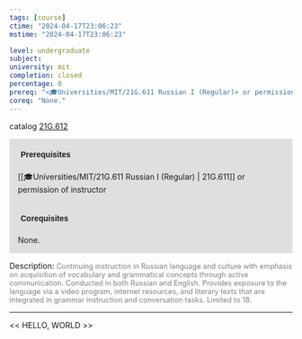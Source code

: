 ```yaml
---
tags: [course]
ctime: "2024-04-17T23:06:23"
mstime: "2024-04-17T23:06:23"

level: undergraduate
subject: 
university: mit
completion: closed
percentage: 0
prereq: "<🎓Universities/MIT/21G.611 Russian I (Regular)> or permission of instructor"
coreq: "None."
---
```


catalog [21G.612](http://student.mit.edu/catalog/m21Gm.html#21G.612)

<span style="display: block; padding: 15px; background-color: rgb(100, 100, 100, 0.2);"><font id="m_prereq2243_0" style="display: block; font-family: Arial, sans-serif; font-weight: bold; padding: 5px">Prerequisites</font><br><span id="prereq2243_0">[[🎓Universities/MIT/21G.611 Russian I (Regular) | 21G.611]] or permission of instructor</span></span>
<span style="display: block; padding: 15px; background-color: rgb(100, 100, 100, 0.2);"><font id="m_coreq2243_0" style="display: block; font-family: Arial, sans-serif; font-weight: bold; padding: 5px">Corequisites</font><br><span id="coreq2243_0">None.</span></span>

<font style="">Description:</font>
<font style="color: grey; font-size: 0.8rem;">Continuing instruction in Russian language and culture with emphasis on acquisition of vocabulary and grammatical concepts through active communication. Conducted in both Russian and English. Provides exposure to the language via a video program, internet resources, and literary texts that are integrated in grammar instruction and conversation tasks. Limited to 18.</font>



---

<< HELLO, WORLD >>
